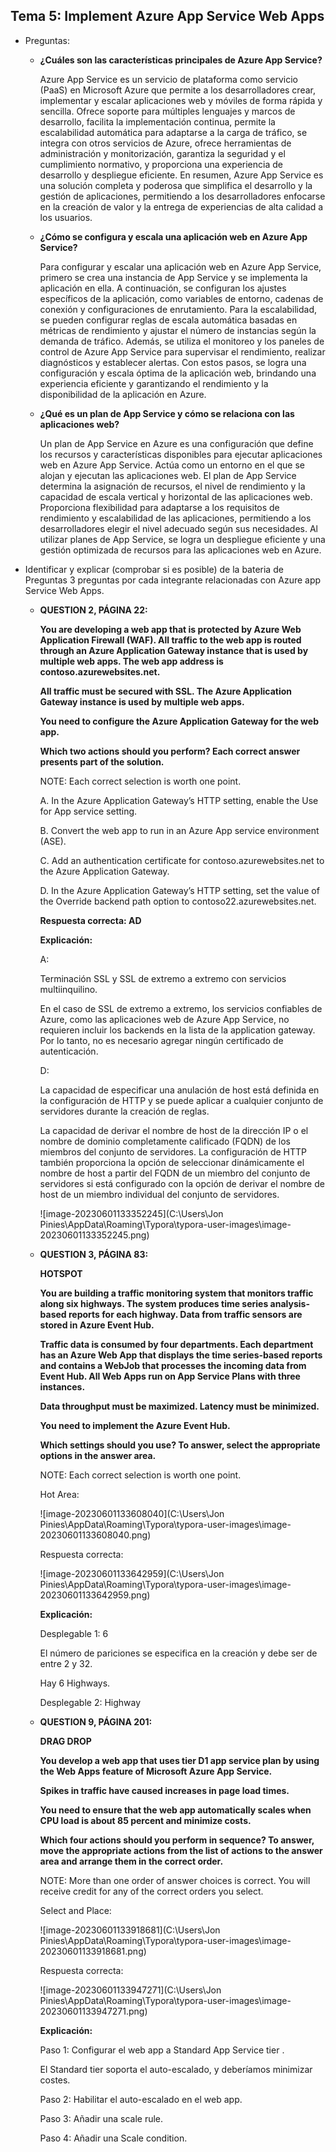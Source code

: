 ## Tema 5: Implement Azure App Service Web Apps

- Preguntas: 
  - **¿Cuáles son las características principales de Azure App Service?** 
  
    Azure App Service es un servicio de plataforma como servicio (PaaS) en Microsoft Azure que permite a los desarrolladores crear, implementar y escalar aplicaciones web y móviles de forma rápida y sencilla. Ofrece soporte para múltiples lenguajes y marcos de desarrollo, facilita la implementación continua, permite la escalabilidad automática para adaptarse a la carga de tráfico, se integra con otros servicios de Azure, ofrece herramientas de administración y monitorización, garantiza la seguridad y el cumplimiento normativo, y proporciona una experiencia de desarrollo y despliegue eficiente. En resumen, Azure App Service es una solución completa y poderosa que simplifica el desarrollo y la gestión de aplicaciones, permitiendo a los desarrolladores enfocarse en la creación de valor y la entrega de experiencias de alta calidad a los usuarios.
  
  - **¿Cómo se configura y escala una aplicación web en Azure App Service?**
  
    Para configurar y escalar una aplicación web en Azure App Service, primero se crea una instancia de App Service y se implementa la aplicación en ella. A continuación, se configuran los ajustes específicos de la aplicación, como variables de entorno, cadenas de conexión y configuraciones de enrutamiento. Para la escalabilidad, se pueden configurar reglas de escala automática basadas en métricas de rendimiento y ajustar el número de instancias según la demanda de tráfico. Además, se utiliza el monitoreo y los paneles de control de Azure App Service para supervisar el rendimiento, realizar diagnósticos y establecer alertas. Con estos pasos, se logra una configuración y escala óptima de la aplicación web, brindando una experiencia eficiente y garantizando el rendimiento y la disponibilidad de la aplicación en Azure.
  
  - **¿Qué es un plan de App Service y cómo se relaciona con las aplicaciones web?**
  
    Un plan de App Service en Azure es una configuración que define los recursos y características disponibles para ejecutar aplicaciones web en Azure App Service. Actúa como un entorno en el que se alojan y ejecutan las aplicaciones web. El plan de App Service determina la asignación de recursos, el nivel de rendimiento y la capacidad de escala vertical y horizontal de las aplicaciones web. Proporciona flexibilidad para adaptarse a los requisitos de rendimiento y escalabilidad de las aplicaciones, permitiendo a los desarrolladores elegir el nivel adecuado según sus necesidades. Al utilizar planes de App Service, se logra un despliegue eficiente y una gestión optimizada de recursos para las aplicaciones web en Azure.
  
- Identificar y explicar (comprobar si es posible) de la bateria de Preguntas 3 preguntas por cada integrante relacionadas con Azure app Service Web Apps.

  - **QUESTION 2, PÁGINA 22:**

    **You are developing a web app that is protected by Azure Web Application Firewall (WAF). All traffic to the web app is routed through an Azure Application Gateway instance that is used by multiple web apps. The web app address is contoso.azurewebsites.net.** 

    **All traffic must be secured with SSL. The Azure Application Gateway instance is used by multiple web apps.** 

    **You need to configure the Azure Application Gateway for the web app.** 

    **Which two actions should you perform? Each correct answer presents part of the solution.** 

    NOTE: Each correct selection is worth one point.

    A. In the Azure Application Gateway’s HTTP setting, enable the Use for App service setting. 

    B. Convert the web app to run in an Azure App service environment (ASE). 

    C. Add an authentication certificate for contoso.azurewebsites.net to the Azure Application Gateway. 

    D. In the Azure Application Gateway’s HTTP setting, set the value of the Override backend path option to contoso22.azurewebsites.net. 

    **Respuesta correcta: AD** 

    **Explicación:** 

    A: 

    Terminación SSL y SSL de extremo a extremo con servicios multiinquilino.

    En el caso de SSL de extremo a extremo, los servicios confiables de Azure, como las aplicaciones web de Azure App Service, no requieren incluir los backends en la lista de la application gateway. Por lo tanto, no es necesario agregar ningún certificado de autenticación.

    D: 

    La capacidad de especificar una anulación de host está definida en la configuración de HTTP y se puede aplicar a cualquier conjunto de servidores durante la creación de reglas.

    La capacidad de derivar el nombre de host de la dirección IP o el nombre de dominio completamente calificado (FQDN) de los miembros del conjunto de servidores. La configuración de HTTP también proporciona la opción de seleccionar dinámicamente el nombre de host a partir del FQDN de un miembro del conjunto de servidores si está configurado con la opción de derivar el nombre de host de un miembro individual del conjunto de servidores.

    

    ![image-20230601133352245](C:\Users\Jon Pinies\AppData\Roaming\Typora\typora-user-images\image-20230601133352245.png)

  - **QUESTION 3, PÁGINA 83:**

    **HOTSPOT** 

    **You are building a traffic monitoring system that monitors traffic along six highways. The system produces time series analysis-based reports for each highway. Data from traffic sensors are stored in Azure Event Hub.** 

    **Traffic data is consumed by four departments. Each department has an Azure Web App that displays the time series-based reports and contains a WebJob that processes the incoming data from Event Hub. All Web Apps run on App Service Plans with three instances.** 

    **Data throughput must be maximized. Latency must be minimized.** 

    **You need to implement the Azure Event Hub.** 

    **Which settings should you use? To answer, select the appropriate options in the answer area.** 

    NOTE: Each correct selection is worth one point. 

    Hot Area:

    ![image-20230601133608040](C:\Users\Jon Pinies\AppData\Roaming\Typora\typora-user-images\image-20230601133608040.png)

    Respuesta correcta:

    ![image-20230601133642959](C:\Users\Jon Pinies\AppData\Roaming\Typora\typora-user-images\image-20230601133642959.png)

    **Explicación:** 

    Desplegable 1: 6 

    El número de pariciones se especifica en la creación y debe ser de entre 2 y 32.

    Hay 6 Highways.

    Desplegable 2: Highway 

  - **QUESTION 9, PÁGINA 201:**

    **DRAG DROP** 

    **You develop a web app that uses tier D1 app service plan by using the Web Apps feature of Microsoft Azure App Service.**

    **Spikes in traffic have caused increases in page load times.** 

    **You need to ensure that the web app automatically scales when CPU load is about 85 percent and minimize costs.** 

    **Which four actions should you perform in sequence? To answer, move the appropriate actions from the list of actions to the answer area and arrange them in the correct order.** 

    NOTE: More than one order of answer choices is correct. You will receive credit for any of the correct orders you select.

    Select and Place:

    ![image-20230601133918681](C:\Users\Jon Pinies\AppData\Roaming\Typora\typora-user-images\image-20230601133918681.png)

    Respuesta correcta:

    ![image-20230601133947271](C:\Users\Jon Pinies\AppData\Roaming\Typora\typora-user-images\image-20230601133947271.png)

    **Explicación:** 

    Paso 1: Configurar el web app a Standard App Service tier .

    El Standard tier soporta el auto-escalado, y deberíamos minimizar costes.

    Paso 2: Habilitar el auto-escalado en el web app. 

    Paso 3: Añadir una scale rule. 

    Paso 4: Añadir una Scale condition.
